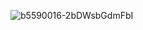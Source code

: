 ![b5590016-2bDWsbGdmFbI](https://github.com/DEHarshit/DEHarshit/assets/166146495/d84a5b43-6884-4768-a0a3-8a1d4b7edff6)
